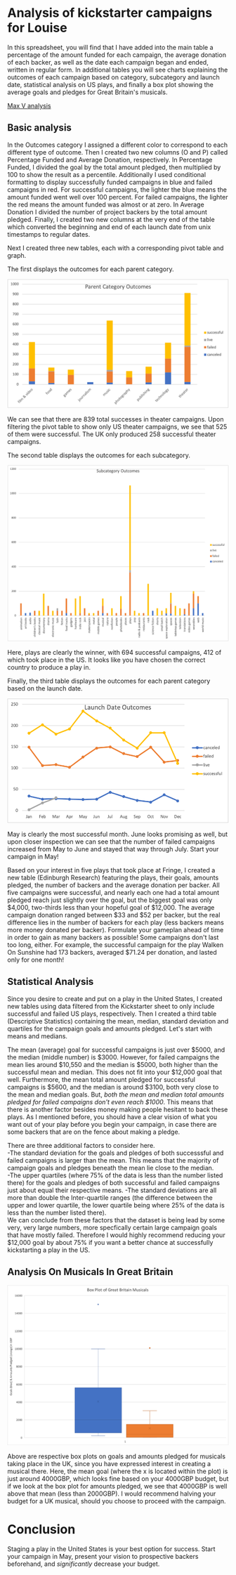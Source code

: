 # Analysis of kickstarter campaigns for Louise
In this spreadsheet, you will find that I have added into the main table a percentage of the amount funded for each campaign, the average donation of each backer, as well as the date each campaign began and ended, written in regular form.  In additional tables you will see charts explaining the outcomes of each campaign based on category, subcategory and launch date, statistical analysis on US plays, and finally a box plot showing the average goals and pledges for Great Britain's musicals.

[Max V analysis](https://github.com/MaxV6ft4/kickstarter-analysis/blob/main/Max_V_kickstarter_analysis.xlsb)

## Basic analysis
In the Outcomes category I assigned a different color to correspond to each different type of outcome.  Then I created two new columns (O and P) called Percentage Funded and Average Donation, respectively.  In Percentage Funded, I divided the goal by the total amount pledged, then multiplied by 100 to show the result as a percentile.  Additionally I used conditional formatting to display successfully funded campaigns in blue and failed campaigns in red.  For successful campaigns, the lighter the blue means the amount funded went well over 100 percent.  For failed campaigns, the lighter the red means the amount funded was almost or at zero.  In Average Donation I divided the number of project backers by the total amount pledged.  Finally, I created two new columns at the very end of the table which converted the beginning and end of each launch date from unix timestamps to regular dates. 

Next I created three new tables, each with a corresponding pivot table and graph. 

The first displays the outcomes for each parent category. 

![Category Stats](https://github.com/MaxV6ft4/kickstarter-analysis/blob/main/Category_Stats.png)

We can see that there are 839 total successes in theater campaigns.  Upon filtering the pivot table to show only US theater campaigns, we see that 525 of them were successful.  The UK only produced 258 successful theater campaigns.

The second table displays the outcomes for each subcategory. 

![Subcategory Stats](https://github.com/MaxV6ft4/kickstarter-analysis/blob/main/Subcategory_Stats.png)

Here, plays are clearly the winner, with 694 successful campaigns, 412 of which took place in the US.  It looks like you have chosen the correct country to produce a play in.

Finally, the third table displays the outcomes for each parent category based on the launch date.  

![Outcomes Based On Launch Date](https://github.com/MaxV6ft4/kickstarter-analysis/blob/main/Outcomes_Based_On_Launch_Date.png)

May is clearly the most successful month.  June looks promising as well, but upon closer inspection we can see that the number of failed campaigns increased from May to June and stayed that way through July.  Start your campaign in May!

Based on your interest in five plays that took place at Fringe, I created a new table (Edinburgh Research) featuring the plays, their goals, amounts pledged, the number of backers and the average donation per backer.  All five campaigns were successful, and nearly each one had a total amount pledged reach just slightly over the goal, but the biggest goal was only $4,000, two-thirds less than your hopeful goal of $12,000.  The average campaign donation ranged between $33 and $52 per backer, but the real difference lies in the number of backers for each play (less backers means more money donated per backer).  Formulate your gameplan ahead of time in order to gain as many backers as possible!  Some campaigns don't last too long, either.  For example, the successful campaign for the play Walken On Sunshine had 173 backers, averaged $71.24 per donation, and lasted only for one month!

## Statistical Analysis
Since you desire to create and put on a play in the United States, I created new tables using data filtered from the Kickstarter sheet to only include successful and failed US plays, respectively.  Then I created a third table (Descriptive Statistics) containing the mean, median, standard deviation and quartiles for the campaign goals and amounts pledged.  Let's start with means and medians.

The mean (average) goal for successful campaigns is just over $5000, and the median (middle number) is $3000. However, for failed campaigns the mean lies around $10,550 and the median is $5000, both higher than the successful mean and median.  This does not fit into your $12,000 goal that well.  Furthermore, the mean total amount pledged for successful campaigns is $5600, and the median is around $3100, both very close to the mean and median goals.  But, *both the mean and median total amounts pledged for failed campaigns don't even reach $1000*.  This means that there is another factor besides money making people hesitant to back these plays.  As I mentioned before, you should have a clear vision of what you want out of your play before you begin your campaign, in case there are some backers that are on the fence about making a pledge.

There are three additional factors to consider here.  
-The standard deviation for the goals and pledges of both successsful and failed campaigns is larger than the mean.  This means that the majority of campaign goals and pledges beneath the mean lie close to the median.  
-The upper quartiles (where 75% of the data is less than the number listed there) for the goals and pledges of both successful and failed campaigns just about equal their respective means. 
-The standard deviations are all more than double the Inter-quartile ranges (the difference between the upper and lower quartile, the lower quartile being where 25% of the data is less than the number listed there).  
We can conclude from these factors that the dataset is being lead by some very, very large numbers, more specfically certain large campaign goals that have mostly failed.  Therefore I would highly recommend reducing your $12,000 goal by about 75% if you want a better chance at successfully kickstarting a play in the US.

## Analysis On Musicals In Great Britain
![GB Musicals Box Plot](https://github.com/MaxV6ft4/kickstarter-analysis/blob/main/GB_Musicals_Box_Plot.png)

Above are respective box plots on goals and amounts pledged for musicals taking place in the UK, since you have expressed interest in creating a musical there.  Here, the mean goal (where the x is located within the plot) is just around 4000GBP, which looks fine based on your 4000GBP budget, but if we look at the box plot for amounts pledged, we see that 4000GBP is well above that mean (less than 2000GBP).  I would recommend halving your budget for a UK musical, should you choose to proceed with the campaign.

# Conclusion
Staging a play in the United States is your best option for success.  Start your campaign in May, present your vision to prospective backers beforehand, and *significantly* decrease your budget.
